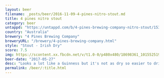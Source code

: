 ```yaml
---
layout: beer
filename: _posts/beer/2016-11-09-4-pines-nitro-stout.md
title: 4 pines nitro stout
category: beer
untappd: "https://untappd.com/b/4-pines-brewing-company-nitro-stout/1533209"
country: "Australia"
brewery: "4 Pines Brewing Company"
breweryURL: "/brewery/4-pines-brewing-company.html"
style: "Stout - Irish Dry"
score: 7.5
img: https://scontent.xx.fbcdn.net/v/t1.0-0/p480x480/18698361_10155251933083745_5336548126989681854_n.jpg?_nc_cat=105&oh=c2315792297a4e3a676b3e1516a07344&oe=5C1FFA91
beer-date: "2017-05-27"
desc: "Looks a lot like a Guinness but it's not as dry so easier to drink. No strong flavours but a decent session beer"
permalink: /beer/:title.html
---
```

